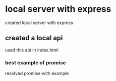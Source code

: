 # local server with express

created local server with express

## created a local api

used this api in index.html

### best example of promise

resolved promise with example